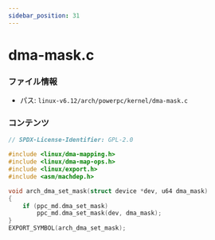 ```yaml
---
sidebar_position: 31
---
```

# dma-mask.c

### ファイル情報

- パス: `linux-v6.12/arch/powerpc/kernel/dma-mask.c`

### コンテンツ

```c
// SPDX-License-Identifier: GPL-2.0

#include <linux/dma-mapping.h>
#include <linux/dma-map-ops.h>
#include <linux/export.h>
#include <asm/machdep.h>

void arch_dma_set_mask(struct device *dev, u64 dma_mask)
{
	if (ppc_md.dma_set_mask)
		ppc_md.dma_set_mask(dev, dma_mask);
}
EXPORT_SYMBOL(arch_dma_set_mask);

```
